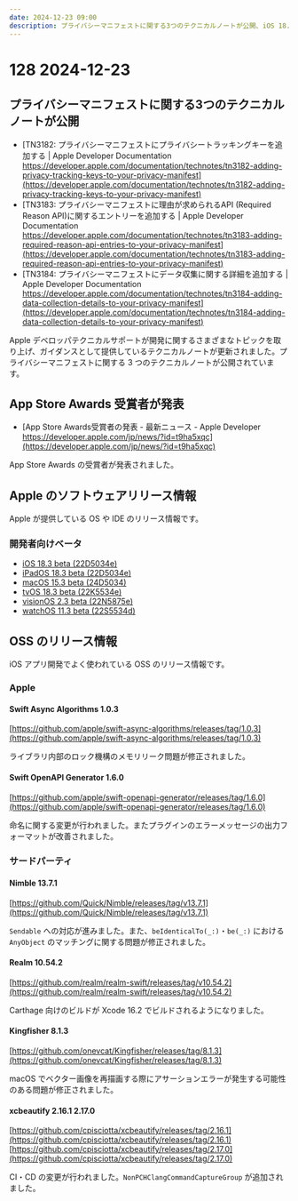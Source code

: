 ```yaml
---
date: 2024-12-23 09:00
description: プライバシーマニフェストに関する3つのテクニカルノートが公開、iOS 18.3・iPadOS 18.3・macOS 15.3・tvOS 18.3・visionOS 2.3・watchOS 11.3 のベータ版が利用可能に、ほか
---
```

# 128 2024-12-23

## プライバシーマニフェストに関する3つのテクニカルノートが公開

- [TN3182: プライバシーマニフェストにプライバシートラッキングキーを追加する | Apple Developer Documentation https://developer.apple.com/documentation/technotes/tn3182-adding-privacy-tracking-keys-to-your-privacy-manifest](https://developer.apple.com/documentation/technotes/tn3182-adding-privacy-tracking-keys-to-your-privacy-manifest)
- [TN3183: プライバシーマニフェストに理由が求められるAPI (Required Reason API)に関するエントリーを追加する | Apple Developer Documentation https://developer.apple.com/documentation/technotes/tn3183-adding-required-reason-api-entries-to-your-privacy-manifest](https://developer.apple.com/documentation/technotes/tn3183-adding-required-reason-api-entries-to-your-privacy-manifest)
- [TN3184: プライバシーマニフェストにデータ収集に関する詳細を追加する | Apple Developer Documentation https://developer.apple.com/documentation/technotes/tn3184-adding-data-collection-details-to-your-privacy-manifest](https://developer.apple.com/documentation/technotes/tn3184-adding-data-collection-details-to-your-privacy-manifest)

Apple デベロッパテクニカルサポートが開発に関するさまざまなトピックを取り上げ、ガイダンスとして提供しているテクニカルノートが更新されました。プライバシーマニフェストに関する 3 つのテクニカルノートが公開されています。

## App Store Awards 受賞者が発表

- [App Store Awards受賞者の発表 - 最新ニュース - Apple Developer https://developer.apple.com/jp/news/?id=t9ha5xqc](https://developer.apple.com/jp/news/?id=t9ha5xqc)

App Store Awards の受賞者が発表されました。

## Apple のソフトウェアリリース情報

Apple が提供している OS や IDE のリリース情報です。

### 開発者向けベータ

- [iOS 18.3 beta (22D5034e)](https://developer.apple.com/jp/news/releases/?id=12162024a)
- [iPadOS 18.3 beta (22D5034e)](https://developer.apple.com/jp/news/releases/?id=12162024b)
- [macOS 15.3 beta (24D5034)](https://developer.apple.com/jp/news/releases/?id=12162024c])
- [tvOS 18.3 beta (22K5534e)](https://developer.apple.com/jp/news/releases/?id=12162024d)
- [visionOS 2.3 beta (22N5875e)](https://developer.apple.com/jp/news/releases/?id=12162024e)
- [watchOS 11.3 beta (22S5534d)](https://developer.apple.com/jp/news/releases/?id=12162024g)

## OSS のリリース情報

iOS アプリ開発でよく使われている OSS のリリース情報です。

### Apple

#### Swift Async Algorithms 1.0.3

[https://github.com/apple/swift-async-algorithms/releases/tag/1.0.3](https://github.com/apple/swift-async-algorithms/releases/tag/1.0.3)

ライブラリ内部のロック機構のメモリリーク問題が修正されました。

#### Swift OpenAPI Generator 1.6.0

[https://github.com/apple/swift-openapi-generator/releases/tag/1.6.0](https://github.com/apple/swift-openapi-generator/releases/tag/1.6.0)

命名に関する変更が行われました。またプラグインのエラーメッセージの出力フォーマットが改善されました。

### サードパーティ

#### Nimble 13.7.1

[https://github.com/Quick/Nimble/releases/tag/v13.7.1](https://github.com/Quick/Nimble/releases/tag/v13.7.1)

`Sendable` への対応が進みました。また、`beIdenticalTo(_:)`・`be(_:)` における `AnyObject` のマッチングに関する問題が修正されました。

#### Realm 10.54.2

[https://github.com/realm/realm-swift/releases/tag/v10.54.2](https://github.com/realm/realm-swift/releases/tag/v10.54.2)

Carthage 向けのビルドが Xcode 16.2 でビルドされるようになりました。

#### Kingfisher 8.1.3

[https://github.com/onevcat/Kingfisher/releases/tag/8.1.3](https://github.com/onevcat/Kingfisher/releases/tag/8.1.3)

macOS でベクター画像を再描画する際にアサーションエラーが発生する可能性のある問題が修正されました。

#### xcbeautify 2.16.1 2.17.0

[https://github.com/cpisciotta/xcbeautify/releases/tag/2.16.1](https://github.com/cpisciotta/xcbeautify/releases/tag/2.16.1)
[https://github.com/cpisciotta/xcbeautify/releases/tag/2.17.0](https://github.com/cpisciotta/xcbeautify/releases/tag/2.17.0)

CI・CD の変更が行われました。`NonPCHClangCommandCaptureGroup` が追加されました。
